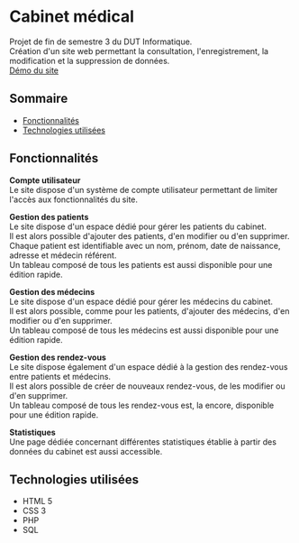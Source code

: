 # Cabinet médical
Projet de fin de semestre 3 du DUT Informatique.  
Création d'un site web permettant la consultation, l'enregistrement, la modification et la suppression de données.  
[Démo du site](https://cabinet.minarox.fr/)  

## Sommaire
* [Fonctionnalités](https://gitlab.com/dut-informatique/web/cabinet-medical#fonctionnalités)
* [Technologies utilisées](https://gitlab.com/dut-informatique/web/cabinet-medical#technologies-utilisées)

## Fonctionnalités
**Compte utilisateur**  
Le site dispose d'un système de compte utilisateur permettant de limiter l'accès aux fonctionnalités du site.  

**Gestion des patients**  
Le site dispose d'un espace dédié pour gérer les patients du cabinet.  
Il est alors possible d'ajouter des patients, d'en modifier ou d'en supprimer.  
Chaque patient est identifiable avec un nom, prénom, date de naissance, adresse et médecin référent.  
Un tableau composé de tous les patients est aussi disponible pour une édition rapide.  

**Gestion des médecins**  
Le site dispose d'un espace dédié pour gérer les médecins du cabinet.  
Il est alors possible, comme pour les patients, d'ajouter des médecins, d'en modifier ou d'en supprimer.  
Un tableau composé de tous les médecins est aussi disponible pour une édition rapide.  

**Gestion des rendez-vous**  
Le site dispose également d'un espace dédié à la gestion des rendez-vous entre patients et médecins.  
Il est alors possible de créer de nouveaux rendez-vous, de les modifier ou d'en supprimer.  
Un tableau composé de tous les rendez-vous est, la encore, disponible pour une édition rapide.  

**Statistiques**  
Une page dédiée concernant différentes statistiques établie à partir des données du cabinet est aussi accessible.  

## Technologies utilisées
* HTML 5
* CSS 3
* PHP
* SQL